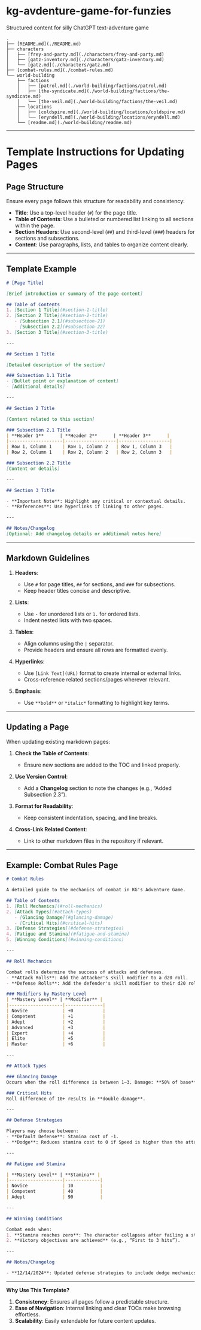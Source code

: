 # kg-avdenture-game-for-funzies
Structured content for silly ChatGPT text-adventure game

```
.
├── [README.md](./README.md)
├── characters
│   ├── [frey-and-party.md](./characters/frey-and-party.md)
│   ├── [gatz-inventory.md](./characters/gatz-inventory.md)
│   └── [gatz.md](./characters/gatz.md)
├── [combat-rules.md](./combat-rules.md)
└── world-building
    ├── factions
    │   ├── [patrol.md](./world-building/factions/patrol.md)
    │   ├── [the-syndicate.md](./world-building/factions/the-syndicate.md)
    │   └── [the-veil.md](./world-building/factions/the-veil.md)
    ├── locations
    │   ├── [coldspire.md](./world-building/locations/coldspire.md)
    │   └── [eryndell.md](./world-building/locations/eryndell.md)
    └── [readme.md](./world-building/readme.md)

```

---

# Template Instructions for Updating Pages

## Page Structure
Ensure every page follows this structure for readability and consistency:
- **Title**: Use a top-level header (`#`) for the page title.
- **Table of Contents**: Use a bulleted or numbered list linking to all sections within the page.
- **Section Headers**: Use second-level (`##`) and third-level (`###`) headers for sections and subsections.
- **Content**: Use paragraphs, lists, and tables to organize content clearly.

---

## Template Example

```markdown
# [Page Title]

[Brief introduction or summary of the page content]

## Table of Contents
1. [Section 1 Title](#section-1-title)
2. [Section 2 Title](#section-2-title)
   - [Subsection 2.1](#subsection-21)
   - [Subsection 2.2](#subsection-22)
3. [Section 3 Title](#section-3-title)

---

## Section 1 Title

[Detailed description of the section]

### Subsection 1.1 Title
- [Bullet point or explanation of content]
- [Additional details]

---

## Section 2 Title

[Content related to this section]

### Subsection 2.1 Title
| **Header 1**      | **Header 2**      | **Header 3**      |
|--------------------|-------------------|-------------------|
| Row 1, Column 1    | Row 1, Column 2   | Row 1, Column 3   |
| Row 2, Column 1    | Row 2, Column 2   | Row 2, Column 3   |

### Subsection 2.2 Title
[Content or details]

---

## Section 3 Title

- **Important Note**: Highlight any critical or contextual details.
- **References**: Use hyperlinks if linking to other pages.

---

## Notes/Changelog
[Optional: Add changelog details or additional notes here]
```

---

## Markdown Guidelines

1. **Headers**:
   - Use `#` for page titles, `##` for sections, and `###` for subsections.
   - Keep header titles concise and descriptive.

2. **Lists**:
   - Use `-` for unordered lists or `1.` for ordered lists.
   - Indent nested lists with two spaces.

3. **Tables**:
   - Align columns using the `|` separator.
   - Provide headers and ensure all rows are formatted evenly.

4. **Hyperlinks**:
   - Use `[Link Text](URL)` format to create internal or external links.
   - Cross-reference related sections/pages wherever relevant.

5. **Emphasis**:
   - Use `**bold**` or `*italic*` formatting to highlight key terms.

---

## Updating a Page

When updating existing markdown pages:
1. **Check the Table of Contents**:
   - Ensure new sections are added to the TOC and linked properly.

2. **Use Version Control**:
   - Add a **Changelog** section to note the changes (e.g., “Added Subsection 2.3”).

3. **Format for Readability**:
   - Keep consistent indentation, spacing, and line breaks.

4. **Cross-Link Related Content**:
   - Link to other markdown files in the repository if relevant.

---

## Example: Combat Rules Page

```markdown
# Combat Rules

A detailed guide to the mechanics of combat in KG's Adventure Game.

## Table of Contents
1. [Roll Mechanics](#roll-mechanics)
2. [Attack Types](#attack-types)
   - [Glancing Damage](#glancing-damage)
   - [Critical Hits](#critical-hits)
3. [Defense Strategies](#defense-strategies)
4. [Fatigue and Stamina](#fatigue-and-stamina)
5. [Winning Conditions](#winning-conditions)

---

## Roll Mechanics

Combat rolls determine the success of attacks and defenses.
- **Attack Rolls**: Add the attacker's skill modifier to a d20 roll.
- **Defense Rolls**: Add the defender's skill modifier to their d20 roll.

### Modifiers by Mastery Level
| **Mastery Level** | **Modifier** |
|--------------------|--------------|
| Novice             | +0           |
| Competent          | +1           |
| Adept              | +2           |
| Advanced           | +3           |
| Expert             | +4           |
| Elite              | +5           |
| Master             | +6           |

---

## Attack Types

### Glancing Damage
Occurs when the roll difference is between 1–3. Damage: **50% of base**.

### Critical Hits
Roll difference of 10+ results in **double damage**.

---

## Defense Strategies

Players may choose between:
- **Default Defense**: Stamina cost of -1.
- **Dodge**: Reduces stamina cost to 0 if Speed is higher than the attacker's.

---

## Fatigue and Stamina

| **Mastery Level** | **Stamina** |
|--------------------|-------------|
| Novice             | 10          |
| Competent          | 40          |
| Adept              | 90          |

---

## Winning Conditions

Combat ends when:
1. **Stamina reaches zero**: The character collapses after failing a stability roll.
2. **Victory objectives are achieved** (e.g., “First to 3 hits”).

---

## Notes/Changelog

- **12/14/2024**: Updated defense strategies to include dodge mechanics.
```

---

**Why Use This Template?**
1. **Consistency**: Ensures all pages follow a predictable structure.
2. **Ease of Navigation**: Internal linking and clear TOCs make browsing effortless.
3. **Scalability**: Easily extendable for future content updates.
